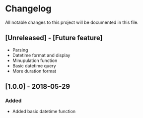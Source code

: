 # Changelog
All notable changes to this project will be documented in this file.

## [Unreleased] - [Future feature]
- Parsing
- Datetime format and display
- Minupulation function
- Basic datetime query
- More duration format

## [1.0.0] - 2018-05-29
### Added
- Added basic datetime function